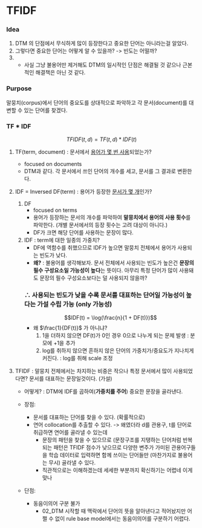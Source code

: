 # TFIDF
### Idea
1. DTM 의 단점에서 무식하게 많이 등장한다고 중요한 단어는 아니라는걸 알았다.  
2. 그렇다면 중요한 단어는 어떻게 알 수 있을까? -> 빈도는 어떨까?
3. + 사실 그냥 불용어만 제거해도 DTM의 일시적인 단점은 해결될 것 같으나 근본적인 해결책은 아닌 것 같다. 

### Purpose
말뭉치(corpus)에서 단어의 중요도를 상대적으로 파악하고 각 문서(document)를 대변할 수 있는 단어를 찾겠다.

### TF * IDF
$$TFIDF (t, d) = TF(t, d) * IDF(t)$$

1. TF(term, document) : 문서에서 <u>용어가 몇 번 사용</u>되었는가?
    - focused on documents
    - DTM과 같다. 각 문서에서 쓰인 단어의 개수를 세고, 문서를 그 결과로 변환한다.

2. IDF = Inversed DF(term) : 용어가 등장한 <u>문서가 몇 개</u>인가?
    1. DF
        - focused on terms
        - 용어가 등장하는 문서의 개수를 파악하여 **말뭉치에서 용어의 사용 횟수**를 파악한다. (개별 문서에서의 등장 횟수는 고려 대상이 아니다.)
        - DF가 크면 해당 단어를 사용하는 문장이 많다.
    2. IDF : term에 대한 일종의 가중치?
        - DF에 역함수를 취했으므로 IDF가 높으면 말뭉치 전체에서 용어가 사용되는 빈도가 낮다.
        - **왜?** : 불용어를 생각해보자. 문서 전체에서 사용되는 빈도가 높은건 **문장의 필수 구성요소일 가능성이 높다**는 뜻이다. 아무리 특정 단어가 많이 사용돼도 문장의 필수 구성요소보다는 덜 사용되지 않을까? 
        ### $\therefore$ 사용되는 빈도가 낮을 수록 문서를 대표하는 단어일 가능성이 높다는 가설 수립 가능 (only 가능성)
        $$IDF(t) = \log(\frac{n}{1 + DF(t)})$$
        - 왜 $\frac{1}{DF(t)}$ 가 아니냐?
            1. 1을 더하지 않으면 DF(t)가 0인 경우 0으로 나누게 되는 문제 발생 : 분모에 +1을 추가
            2. log를 취하지 않으면 흔하지 않은 단어의 가중치가/중요도가 지나치게 커진다. : log를 취해 scale 조정

3. TFIDF : 말뭉치 전체에서는 차지하는 비중은 작으나 특정 문서에서 많이 사용되었다면? 문서를 대표하는 문장일것이다. (가설)
    - 어떻게? : DTM에 IDF를 곱하여(**가중치를 주어**) 중요한 문장을 골라낸다.

    - 장점: 
        - 문서를 대표하는 단어를 찾을 수 있다. (확률적으로)
        - 연어 collocation를 추출할 수 있다. -> 왜였더라 d를 관용구, t를 단어로 취급하면 연어를 골라낼 수 있는데
            - 문장의 패턴을 찾을 수 있으므로 (문장구조를 지탱하는 단어처럼 반복되는 패턴은 TFIDF 점수가 낮으므로 다양한 변주가 가미된 관용어구들을 학습 데이터로 입력하면 함께 쓰이는 단어들만 (마찬가지로 불용어는 무시) 골라낼 수 있다.
            - 직관적으로는 이해하겠는데 세세한 부분까지 확신하기는 어렵네 이게 맞나

    - 단점: 
        - 동음이의어 구분 불가
            - 02_DTM 시작할 때 맥락에서 단어의 뜻을 알아낸다고 적어놨지만 어쩔 수 없이 rule base model에서는 동음이의어를 구분하기 어렵다.